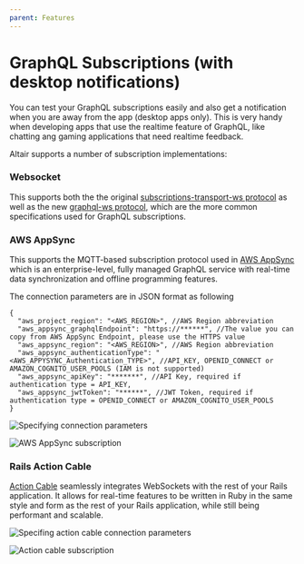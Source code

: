 ```yaml
---
parent: Features
---
```


# GraphQL Subscriptions (with desktop notifications)

You can test your GraphQL subscriptions easily and also get a notification when you are away from the
app (desktop apps only). This is very handy when developing apps that use the realtime feature of
GraphQL, like chatting ang gaming applications that need realtime feedback.

Altair supports a number of subscription implementations:

### Websocket

This supports both the the original [subscriptions-transport-ws protocol](https://github.com/apollographql/subscriptions-transport-ws/blob/master/PROTOCOL.md) as well as the new [graphql-ws protocol](https://github.com/enisdenjo/graphql-ws/blob/master/PROTOCOL.md), which are the more common specifications used for GraphQL subscriptions.

### AWS AppSync

This supports the MQTT-based subscription protocol used in [AWS AppSync](https://docs.aws.amazon.com/appsync/latest/devguide/welcome.html) which is an enterprise-level, fully managed GraphQL service with real-time data synchronization and offline programming features.

The connection parameters are in JSON format as following

    {
      "aws_project_region": "<AWS_REGION>", //AWS Region abbreviation
      "aws_appsync_graphqlEndpoint": "https://******", //The value you can copy from AWS AppSync Endpoint, please use the HTTPS value
      "aws_appsync_region": "<AWS_REGION>", //AWS Region abbreviation
      "aws_appsync_authenticationType": "<AWS_APPYSYNC_Authentication_TYPE>", //API_KEY, OPENID_CONNECT or AMAZON_COGNITO_USER_POOLS (IAM is not supported)
      "aws_appsync_apiKey": "*******", //API Key, required if authentication type = API_KEY,
      "aws_appsync_jwtToken": "******", //JWT Token, required if authentication type = OPENID_CONNECT or AMAZON_COGNITO_USER_POOLS
    }

![Specifying connection parameters](https://user-images.githubusercontent.com/15103463/99538456-49d97080-29ad-11eb-9002-e744eec42780.png)

![AWS AppSync subscription](https://i.imgur.com/pDhCiBn.png)

### Rails Action Cable

[Action Cable](https://guides.rubyonrails.org/action_cable_overview.html) seamlessly integrates WebSockets with the rest of your Rails application. It allows for real-time features to be written in Ruby in the same style and form as the rest of your Rails application, while still being performant and scalable.

![Specifing action cable connection parameters](https://user-images.githubusercontent.com/3378171/99864870-e8afc980-2b73-11eb-8eb1-ff1334c4dc21.png)

![Action cable subscription](https://user-images.githubusercontent.com/3378171/99864871-ea798d00-2b73-11eb-835b-69fa6ae0726e.png)

